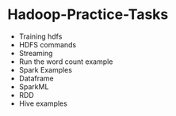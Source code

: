 # Hadoop-Practice-Tasks

* Training hdfs 
* HDFS commands
* Streaming
* Run the word count example
* Spark Examples
* Dataframe
* SparkML
* RDD
* Hive examples
